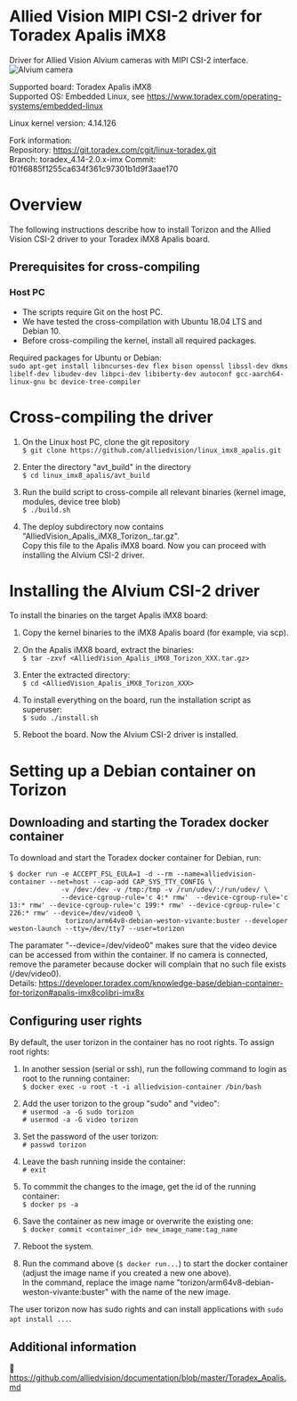 # Allied Vision MIPI CSI-2 driver for Toradex Apalis iMX8

Driver for Allied Vision Alvium cameras with MIPI CSI-2 interface.   
![Alvium camera](https://cdn.alliedvision.com/fileadmin/content/images/cameras/Alvium/various/alvium-cameras-models.png)

Supported board: Toradex Apalis iMX8   
Supported OS: Embedded Linux, see https://www.toradex.com/operating-systems/embedded-linux

Linux kernel version: 4.14.126

Fork information:   
Repository: https://git.toradex.com/cgit/linux-toradex.git   
Branch: toradex_4.14-2.0.x-imx
Commit: f01f6885f1255ca634f361c97301b1d9f3aae170

# Overview
The following instructions describe how to install Torizon and the Allied Vision CSI-2 driver to your Toradex iMX8 Apalis board.

## Prerequisites for cross-compiling
### Host PC
* The scripts require Git on the host PC.
* We have tested the cross-compilation with Ubuntu 18.04 LTS and Debian 10.
* Before cross-compiling the kernel, install all required packages.    

Required packages for Ubuntu or Debian:   
```sudo apt-get install libncurses-dev flex bison openssl libssl-dev dkms libelf-dev libudev-dev libpci-dev libiberty-dev autoconf gcc-aarch64-linux-gnu bc device-tree-compiler```

# Cross-compiling the driver

1. On the Linux host PC, clone the git repository   
   ```$ git clone https://github.com/alliedvision/linux_imx8_apalis.git```

2. Enter the directory "avt_build" in the directory   
   ```$ cd linux_imx8_apalis/avt_build```
   
3. Run the build script to cross-compile all relevant binaries (kernel image, modules, device tree blob)   
   ```$ ./build.sh```
   
4. The deploy subdirectory now contains "AlliedVision_Apalis_iMX8_Torizon_<git-rev>.tar.gz".   
   Copy this file to the Apalis iMX8 board. Now you can proceed with installing the Alvium CSI-2 driver.

# Installing the Alvium CSI-2 driver
To install the binaries on the target Apalis iMX8 board:      

1. Copy the kernel binaries to the iMX8 Apalis board (for example, via scp).

2. On the Apalis iMX8 board, extract the binaries:   
   ```$ tar -zxvf <AlliedVision_Apalis_iMX8_Torizon_XXX.tar.gz>```
   
3. Enter the extracted directory:   
   ```$ cd <AlliedVision_Apalis_iMX8_Torizon_XXX>```
   
4. To install everything on the board, run the installation script as superuser:   
   ```$ sudo ./install.sh```
   
5. Reboot the board. Now the Alvium CSI-2 driver is installed.

# Setting up a Debian container on Torizon
## Downloading and starting the Toradex docker container

To download and start the Toradex docker container for Debian, run:
```
$ docker run -e ACCEPT_FSL_EULA=1 -d --rm --name=alliedvision-container --net=host --cap-add CAP_SYS_TTY_CONFIG \
             -v /dev:/dev -v /tmp:/tmp -v /run/udev/:/run/udev/ \
             --device-cgroup-rule='c 4:* rmw'  --device-cgroup-rule='c 13:* rmw' --device-cgroup-rule='c 199:* rmw' --device-cgroup-rule='c 226:* rmw' --device=/dev/video0 \
              torizon/arm64v8-debian-weston-vivante:buster --developer weston-launch --tty=/dev/tty7 --user=torizon
```

The paramater "--device=/dev/video0" makes sure that the video device can be accessed from within the container.
If no camera is connected, remove the parameter because docker will complain that no such file exists (/dev/video0).   
Details: https://developer.toradex.com/knowledge-base/debian-container-for-torizon#apalis-imx8colibri-imx8x

## Configuring user rights
By default, the user torizon in the container has no root rights. 
To assign root rights:    

1. In another session (serial or ssh), run the following command to login as root to the running container:   
```$ docker exec -u root -t -i alliedvision-container /bin/bash```

2. Add the user torizon to the group "sudo" and "video":   
```# usermod -a -G sudo torizon```   
```# usermod -a -G video torizon```   

3. Set the password of the user torizon:   
```# passwd torizon```

4. Leave the bash running inside the container:   
```# exit```

5. To commmit the changes to the image, get the id of the running container:   
```$ docker ps -a```

6. Save the container as new image or overwrite the existing one:   
```$ docker commit <container_id> new_image_name:tag_name```

7. Reboot the system.   
8. Run the command above (```$ docker run...```) to start the docker container (adjust the image name if you created a new one above).   
In the command, replace the image name "torizon/arm64v8-debian-weston-vivante:buster" with the name of the new image.   

The user torizon now has sudo rights and can install applications with ```sudo apt install ...```.


 ## Additional information
 :open_book:
 https://github.com/alliedvision/documentation/blob/master/Toradex_Apalis.md
